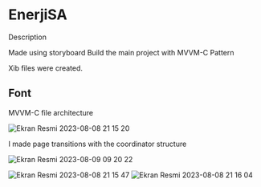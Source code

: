 # EnerjiSA

Description

Made using storyboard Build the main project with MVVM-C Pattern

Xib files were created.

Font
---------------------------------------------------------------------

MVVM-C file architecture

![Ekran Resmi 2023-08-08 21 15 20](https://github.com/ahmetkardesseven/EnerjiSA/assets/103737133/32cc982d-6c19-4547-8dc2-726e6c82f268)


I made page transitions with the coordinator structure


![Ekran Resmi 2023-08-09 09 20 22](https://github.com/ahmetkardesseven/EnerjiSA/assets/103737133/63e4599b-15c9-4ac7-b851-719c8d8f8e38)


![Ekran Resmi 2023-08-08 21 15 47](https://github.com/ahmetkardesseven/EnerjiSA/assets/103737133/110139dd-6b61-4d57-9a02-4fbbcadd151f)     ![Ekran Resmi 2023-08-08 21 16 04](https://github.com/ahmetkardesseven/EnerjiSA/assets/103737133/8576131f-f999-475f-a77d-2e8470c70044)



